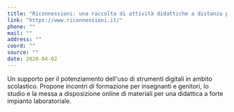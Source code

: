 ```yaml
---
title: "Riconnessioni: una raccolta di attività didattiche a distanza per genitori e insegnanti"
link: "https://www.riconnessioni.it/"
phone: ""
mail: ""
address: ""
coord: ""
source: ""
date: 2020-04-02
---
```


Un supporto per il potenziamento dell'uso di strumenti digitali in ambito scolastico. Propone incontri di formazione per insegnanti e genitori, lo studio e la messa a disposizione online di materiali per una didattica a forte impianto laboratoriale.
